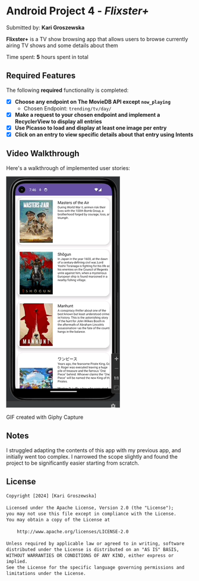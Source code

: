 # Android Project 4 - *Flixster+*

Submitted by: **Kari Groszewska**

**Flixster+** is a TV show browsing app that allows users to browse currently airing TV shows and some details about them

Time spent: **5** hours spent in total

## Required Features

The following **required** functionality is completed:

- [X] **Choose any endpoint on The MovieDB API except `now_playing`**
  - Chosen Endpoint: `trending/tv/day/`
- [X] **Make a request to your chosen endpoint and implement a RecyclerView to display all entries**
- [X] **Use Picasso to load and display at least one image per entry**
- [X] **Click on an entry to view specific details about that entry using Intents**

## Video Walkthrough

Here's a walkthrough of implemented user stories:

<img src='https://raw.githubusercontent.com/KarolinaGroszewska/AND102-Flixster2/main/Mar-17-2024%2019-46-58.gif' title='Video Walkthrough' width='' alt='Video Walkthrough' />

<!-- Replace this with whatever GIF tool you used! -->
GIF created with Giphy Capture  
<!-- Recommended tools:
[Kap](https://getkap.co/) for macOS
[ScreenToGif](https://www.screentogif.com/) for Windows
[peek](https://github.com/phw/peek) for Linux. -->

## Notes

I struggled adapting the contents of this app with my previous app, and initially went too complex. I narrowed the scope slightly and found the project to be significantly easier starting from scratch.
## License

    Copyright [2024] [Kari Groszewska]

    Licensed under the Apache License, Version 2.0 (the "License");
    you may not use this file except in compliance with the License.
    You may obtain a copy of the License at

        http://www.apache.org/licenses/LICENSE-2.0

    Unless required by applicable law or agreed to in writing, software
    distributed under the License is distributed on an "AS IS" BASIS,
    WITHOUT WARRANTIES OR CONDITIONS OF ANY KIND, either express or implied.
    See the License for the specific language governing permissions and
    limitations under the License.
